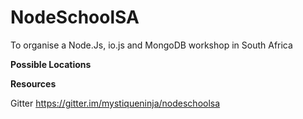 # NodeSchoolSA
To organise a Node.Js, io.js and MongoDB workshop in South Africa

**Possible Locations**

**Resources**

Gitter https://gitter.im/mystiqueninja/nodeschoolsa
